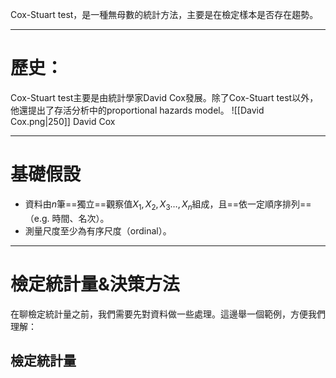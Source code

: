 Cox-Stuart test，是一種無母數的統計方法，主要是在檢定樣本是否存在趨勢。
- - -
# 歷史：
Cox-Stuart test主要是由統計學家David Cox發展。除了Cox-Stuart test以外，他還提出了存活分析中的proportional hazards model。
![[David Cox.png|250]]
David Cox
- - -
# 基礎假設

- 資料由$n$筆==獨立==觀察值$X_1,X_2,X_3\ldots,X_n$組成，且==依一定順序排列==（e.g. 時間、名次）。
- 測量尺度至少為有序尺度（ordinal）。
- - -
# 檢定統計量&決策方法
在聊檢定統計量之前，我們需要先對資料做一些處理。這邊舉一個範例，方便我們理解：
## 檢定統計量

